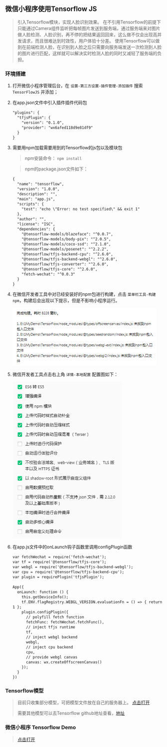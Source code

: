 ## 微信小程序使用Tensorflow JS

> 引入Tensorflow模块，实现人脸识别效果。 在不引用Tensorflow的前提下只能通过Camera组件监听把每帧图片发送到服务端，通过服务端来对图片做人脸检测、人脸识别，再不停的把结果返回回来，这么做不仅会出现高并发请求，而且很难达到时效性，用户体验十分差。 使用Tensorflow可以做到在前端检测人脸，在识别到人脸之后只需要向服务端发送一次检测到人脸的图片进行匹配，这样就可以解决实时检测人脸的同时又减轻了服务端的负担。

### 环境搭建

1. 打开微信小程序管理后台，在 `设置-第三方设置-插件管理-添加插件` 搜索 `TensorFlowJS` 并添加；
2. 在app.json文件中引入插件插件代码包

	```
	"plugins": {
	  "tfjsPlugin": {
	    "version": "0.1.0",
	    "provider": "wx6afed118d9e81df9"
	  }
	}
	```
3. 需要用npm加载需要用到的Tensorflow的js包以及模块包
	> npm安装命令： `npm install`

	> npm的package.json文件如下：

	```
	{
	  "name": "tensorflow",
	  "version": "1.0.0",
	  "description": "",
	  "main": "app.js",
	  "scripts": {
	    "test": "echo \"Error: no test specified\" && exit 1"
	  },
	  "author": "",
	  "license": "ISC",
	  "dependencies": {
	    "@tensorflow-models/blazeface": "^0.0.7",
	    "@tensorflow-models/body-pix": "^2.0.5",
	    "@tensorflow-models/coco-ssd": "^2.1.0",
	    "@tensorflow-models/posenet": "^2.2.2",
	    "@tensorflow/tfjs-backend-cpu": "^2.6.0",
	    "@tensorflow/tfjs-backend-webgl": "^2.6.0",
	    "@tensorflow/tfjs-converter": "^2.6.0",
	    "@tensorflow/tfjs-core": "^2.6.0",
	    "fetch-wechat": "^0.0.3"
	  }
	}
	```
4. 在微信开发者工具中对已经安装好的npm包进行构建，点击 `菜单栏工具-构建npm`，构建后会出现以下提示，但是不影响小程序运行。

	![image](images/build.png)

5. 微信开发者工具点击右上角 `详情-本地配置` 配置图如下：

	![image](images/setting.png)

6. 在app.js文件中的onLaunch钩子函数里调用configPlugin函数

	```
	var fetchWechat = require('fetch-wechat');
	var tf = require('@tensorflow/tfjs-core');
	var webgl = require('@tensorflow/tfjs-backend-webgl');
	var cpu = require('@tensorflow/tfjs-backend-cpu');
	var plugin = requirePlugin('tfjsPlugin');
	
	App({
	  onLaunch: function () {
	    this.getDeviceInfo();
	    tf.ENV.flagRegistry.WEBGL_VERSION.evaluationFn = () => { return 1 };
	    plugin.configPlugin({
	      // polyfill fetch function
	      fetchFunc: fetchWechat.fetchFunc(),
	      // inject tfjs runtime
	      tf,
	      // inject webgl backend
	      webgl,
	      // inject cpu backend
	      cpu,
	      // provide webgl canvas
	      canvas: wx.createOffscreenCanvas()
	    });
	  }
	})
	```

### Tensorflow模型

> 目前只收集部分模型，可把模型文件放在自己的服务器上。 [点击打开](models/)
> 
> 需要其他模型可以去Tensorflow github地址查看，[地址](https://github.com/tensorflow/tfjs-wechat)

### 微信小程序 Tensorflow Demo

> [点击打开](miniProgram/)